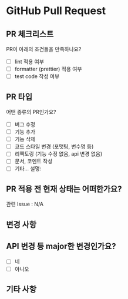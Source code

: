 # GitHub Pull Request

## PR 체크리스트

PR이 아래의 조건들을 만족하나요?

<!-- "x"를 괄호안에 추가하여 체크 해주세요. -->

- [ ] lint 적용 여부
- [ ] formatter (prettier) 적용 여부
- [ ] test code 작성 여부

## PR 타입

어떤 종류의 PR인가요?

<!-- "x"를 괄호안에 추가하여 하나 이상을 선택 해주세요. -->

- [ ] 버그 수정
- [ ] 기능 추가
- [ ] 기능 삭제
- [ ] 코드 스타일 변경 (포맷팅, 변수명 등)
- [ ] 리팩토링 (기능 수정 없음, api 변경 없음)
- [ ] 문서, 코멘트 작성
- [ ] 기타... 설명:

## PR 적용 전 현재 상태는 어떠한가요?

<!--
PR 적용 전 현재 상태 중 어느 부분을 고친건지 설명해 주세요.
만약 관련 issue가 있다면 번호를 추가해주세요.
-->

관련 Issue : N/A

## 변경 사항

<!-- ex) 로그인 시, 구글 소셜 로그인 기능을 추가 했습니다. -->

## API 변경 등 major한 변경인가요?

- [ ] 네
- [ ] 아니오

<!--
변경되거나 추가된 API를 모두 나열 해주세요.
만약 PR이 breaking change를 포함하고 있다면 어느 경로가 어떻게 바뀌었는지 아래에 설명해 주세요.
-->

## 기타 사항

